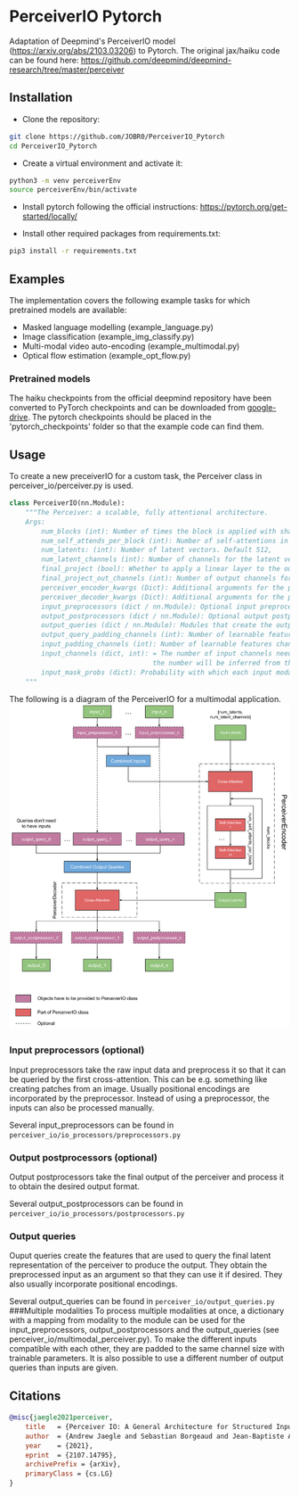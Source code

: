 # PerceiverIO Pytorch

Adaptation of Deepmind's PerceiverIO model (https://arxiv.org/abs/2103.03206) to Pytorch.
The original jax/haiku code can be found here:
https://github.com/deepmind/deepmind-research/tree/master/perceiver


## Installation

- Clone the repository:
```bash
git clone https://github.com/JOBR0/PerceiverIO_Pytorch
cd PerceiverIO_Pytorch
```

- Create a virtual environment and activate it:
```bash
python3 -m venv perceiverEnv
source perceiverEnv/bin/activate
```

- Install pytorch following the official instructions:
https://pytorch.org/get-started/locally/

- Install other required packages from requirements.txt:
```bash
pip3 install -r requirements.txt
```

## Examples
The implementation covers the following example tasks for which pretrained models are available:

* Masked language modelling (example_language.py)
* Image classification (example_img_classify.py)
* Multi-modal video auto-encoding (example_multimodal.py)
* Optical flow estimation (example_opt_flow.py)

### Pretrained models

The haiku checkpoints from the official deepmind repository have been converted to PyTorch checkpoints and can be downloaded from <a href= "https://drive.google.com/drive/folders/1ks00isq02LaACvE405dIwZqUfWxC0irV?usp=sharing">google-drive</a>.
The pytorch checkpoints should be placed in the 'pytorch_checkpoints' folder so that the example code can find them.

## Usage

To create a new preceiverIO for a custom task, the Perceiver class in perceiver_io/perceiver.py is used.


```python
class PerceiverIO(nn.Module):
    """The Perceiver: a scalable, fully attentional architecture.
    Args:
        num_blocks (int): Number of times the block is applied with shared weights. Default: 8
        num_self_attends_per_block (int): Number of self-attentions in the block. Default: 6,
        num_latents: (int): Number of latent vectors. Default 512,
        num_latent_channels (int): Number of channels for the latent vectors. Default: 1024,
        final_project (bool): Whether to apply a linear layer to the outputs before the post-processors. Default: True,
        final_project_out_channels (int): Number of output channels for the final projection layer. Default: None,
        perceiver_encoder_kwargs (Dict): Additional arguments for the perceiver encoder class. Default: {},
        perceiver_decoder_kwargs (Dict): Additional arguments for the perceiver decoder class. Default: {},
        input_preprocessors (dict / nn.Module): Optional input preprocessors. 1 or none for each modality. Default: None,
        output_postprocessors (dict / nn.Module): Optional output postprocessors. 1 or none for each modality. Default: None,
        output_queries (dict / nn.Module): Modules that create the output queries. 1 for each modality. Default: None,
        output_query_padding_channels (int): Number of learnable features channels that are added to the output queries. Default: 0,
        input_padding_channels (int): Number of learnable features channels that are added to the preprocessed inputs. Default: 0,
        input_channels (dict, int): = The number of input channels need to be specified if NO preprocessor is used. Otherwise,
                                    the number will be inferred from the preprocessor. Default: None,
        input_mask_probs (dict): Probability with which each input modality will be masked out. Default None,
    """
```
The following is a diagram of the PerceiverIO for a multimodal application.
<img src="./PerceiverIOPytorch.svg">

### Input preprocessors (optional)
Input preprocessors take the raw input data and preprocess it so that it can be queried by the 
first cross-attention. This can be e.g. something like creating patches from an image. Usually positional encodings are
incorporated by the preprocessor. Instead of using a preprocessor, the inputs can also be processed manually.

Several input_preprocessors can be found in `perceiver_io/io_processors/preprocessors.py` 

### Output postprocessors (optional)
Output postprocessors take the final output of the perceiver and process it to obtain the desired output format.

Several output_postprocessors can be found in `perceiver_io/io_processors/postprocessors.py` 
### Output queries
Ouput queries create the features that are used to query the final latent representation of the perceiver to produce the output.
They obtain the preprocessed input as an argument so that they can use it if desired. They also usually incorporate positional encodings.

Several output_queries can be found in `perceiver_io/output_queries.py` 
###Multiple modalities
To process multiple modalities at once, a dictionary with a mapping from modality to the module can be used for the input_preprocessors, output_postprocessors and the output_queries (see perceiver_io/multimodal_perceiver.py).
To make the different inputs compatible with each other, they are padded to the same channel size with trainable parameters.
It is also possible to use a different number of output queries than inputs are given.









## Citations

```bibtex
@misc{jaegle2021perceiver,
    title   = {Perceiver IO: A General Architecture for Structured Inputs & Outputs},
    author  = {Andrew Jaegle and Sebastian Borgeaud and Jean-Baptiste Alayrac and Carl Doersch and Catalin Ionescu and David Ding and Skanda Koppula and Andrew Brock and Evan Shelhamer and Olivier Hénaff and Matthew M. Botvinick and Andrew Zisserman and Oriol Vinyals and João Carreira},
    year    = {2021},
    eprint  = {2107.14795},
    archivePrefix = {arXiv},
    primaryClass = {cs.LG}
}
```